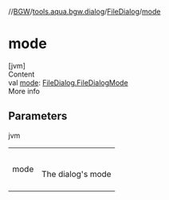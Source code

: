 //[BGW](../../../index.md)/[tools.aqua.bgw.dialog](../index.md)/[FileDialog](index.md)/[mode](mode.md)



# mode  
[jvm]  
Content  
val [mode](mode.md): [FileDialog.FileDialogMode](-file-dialog-mode/index.md)  
More info  


## Parameters  
  
jvm  
  
| | |
|---|---|
| <a name="tools.aqua.bgw.dialog/FileDialog/mode/#/PointingToDeclaration/"></a>mode| <a name="tools.aqua.bgw.dialog/FileDialog/mode/#/PointingToDeclaration/"></a><br><br>The dialog's mode<br><br>|
  
  



